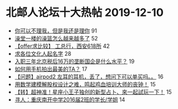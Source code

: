 # 北邮人论坛十大热帖 2019-12-10

- [你可以不理我，但是我还是理你](https://bbs.byr.cn/article/Feeling/3132116) 91
- [澡堂一楼的澡篮怎么越来越多了](https://bbs.byr.cn/article/Talking/6171067) 52
- [【offer求比较】 工总行，西安618所](https://bbs.byr.cn/article/Job/2061136) 42
- [求各位文化人起名字](https://bbs.byr.cn/article/Environment/104229) 28
- [入职三年北京税后16万的垄断国企是什么水平？](https://bbs.byr.cn/article/WorkLife/1135480) 19
- [如何用手机拍出最美的TA？](https://bbs.byr.cn/article/Photo/268577) 17
- [【问题】airpod2 左耳的耳机，丢了，想问下可以单买吗。。](https://bbs.byr.cn/article/DigiLife/309913) 16
- [用数学建模解股权设计之难，鸣起鸡血培训大师的丧钟！](https://bbs.byr.cn/article/Entrepreneurship/25785) 15
- [【转】超神准！星座小王子独创的新型占卜、來一起試玩一下！](https://bbs.byr.cn/article/Constellations/326533) 15
- [寻人：重庆南开中学2016届2班的学长/学姐](https://bbs.byr.cn/article/Chongqing/25188) 14


